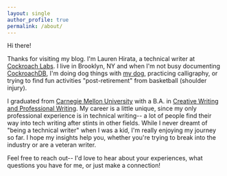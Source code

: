 ```yaml
---
layout: single
author_profile: true
permalink: /about/
---
```


Hi there!

Thanks for visiting my blog. I'm Lauren Hirata, a technical writer at [Cockroach Labs](https://cockroachlabs.com). I live in Brooklyn, NY and when I'm not busy documenting [CockroachDB](https://github.com/cockroachdb/docs), I'm doing dog things with [my dog](https://instagram.com/peteecanhearyou), practicing calligraphy, or trying to find fun activities "post-retirement" from basketball (shoulder injury).

I graduated from [Carnegie Mellon University](https://cmu.edu) with a B.A. in [Creative Writing and Professional Writing](https://www.cmu.edu/dietrich/english/undergraduate/index.html). My career is a little unique, since my only professional experience is in technical writing-- a lot of people find their way into tech writing after stints in other fields. While I never dreamt of "being a technical writer" when I was a kid, I'm really enjoying my journey so far. I hope my insights help you, whether you're trying to break into the industry or are a veteran writer.

Feel free to reach out-- I'd love to hear about your experiences, what questions you have for me, or just make a connection!
